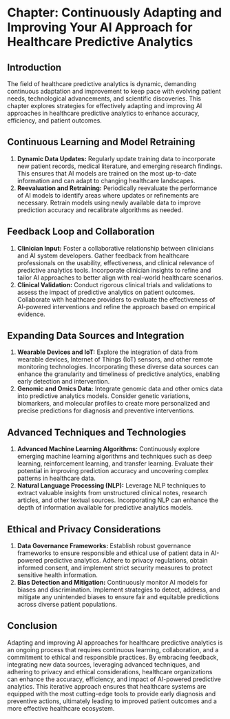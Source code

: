 Chapter: Continuously Adapting and Improving Your AI Approach for Healthcare Predictive Analytics
=================================================================================================

Introduction
------------

The field of healthcare predictive analytics is dynamic, demanding continuous adaptation and improvement to keep pace with evolving patient needs, technological advancements, and scientific discoveries. This chapter explores strategies for effectively adapting and improving AI approaches in healthcare predictive analytics to enhance accuracy, efficiency, and patient outcomes.

Continuous Learning and Model Retraining
----------------------------------------

1. **Dynamic Data Updates:** Regularly update training data to incorporate new patient records, medical literature, and emerging research findings. This ensures that AI models are trained on the most up-to-date information and can adapt to changing healthcare landscapes.
2. **Reevaluation and Retraining:** Periodically reevaluate the performance of AI models to identify areas where updates or refinements are necessary. Retrain models using newly available data to improve prediction accuracy and recalibrate algorithms as needed.

Feedback Loop and Collaboration
-------------------------------

1. **Clinician Input:** Foster a collaborative relationship between clinicians and AI system developers. Gather feedback from healthcare professionals on the usability, effectiveness, and clinical relevance of predictive analytics tools. Incorporate clinician insights to refine and tailor AI approaches to better align with real-world healthcare scenarios.
2. **Clinical Validation:** Conduct rigorous clinical trials and validations to assess the impact of predictive analytics on patient outcomes. Collaborate with healthcare providers to evaluate the effectiveness of AI-powered interventions and refine the approach based on empirical evidence.

Expanding Data Sources and Integration
--------------------------------------

1. **Wearable Devices and IoT:** Explore the integration of data from wearable devices, Internet of Things (IoT) sensors, and other remote monitoring technologies. Incorporating these diverse data sources can enhance the granularity and timeliness of predictive analytics, enabling early detection and intervention.
2. **Genomic and Omics Data:** Integrate genomic data and other omics data into predictive analytics models. Consider genetic variations, biomarkers, and molecular profiles to create more personalized and precise predictions for diagnosis and preventive interventions.

Advanced Techniques and Technologies
------------------------------------

1. **Advanced Machine Learning Algorithms:** Continuously explore emerging machine learning algorithms and techniques such as deep learning, reinforcement learning, and transfer learning. Evaluate their potential in improving prediction accuracy and uncovering complex patterns in healthcare data.
2. **Natural Language Processing (NLP):** Leverage NLP techniques to extract valuable insights from unstructured clinical notes, research articles, and other textual sources. Incorporating NLP can enhance the depth of information available for predictive analytics models.

Ethical and Privacy Considerations
----------------------------------

1. **Data Governance Frameworks:** Establish robust governance frameworks to ensure responsible and ethical use of patient data in AI-powered predictive analytics. Adhere to privacy regulations, obtain informed consent, and implement strict security measures to protect sensitive health information.
2. **Bias Detection and Mitigation:** Continuously monitor AI models for biases and discrimination. Implement strategies to detect, address, and mitigate any unintended biases to ensure fair and equitable predictions across diverse patient populations.

Conclusion
----------

Adapting and improving AI approaches for healthcare predictive analytics is an ongoing process that requires continuous learning, collaboration, and a commitment to ethical and responsible practices. By embracing feedback, integrating new data sources, leveraging advanced techniques, and adhering to privacy and ethical considerations, healthcare organizations can enhance the accuracy, efficiency, and impact of AI-powered predictive analytics. This iterative approach ensures that healthcare systems are equipped with the most cutting-edge tools to provide early diagnosis and preventive actions, ultimately leading to improved patient outcomes and a more effective healthcare ecosystem.

